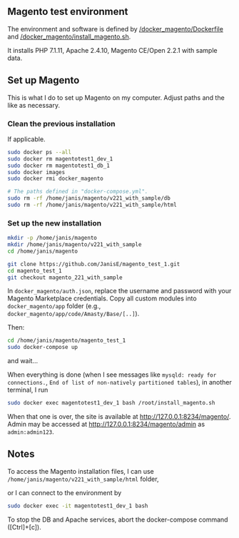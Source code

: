 ## Magento test environment

The environment and software is defined by [/docker_magento/Dockerfile](/docker_magento/Dockerfile) and [/docker_magento/install_magento.sh](/docker_magento/install_magento.sh).

It installs PHP 7.1.11, Apache 2.4.10, Magento CE/Open 2.2.1 with sample data.

## Set up Magento

This is what I do to set up Magento on my computer. Adjust paths and the like as necessary.

### Clean the previous installation

If applicable.

```bash
sudo docker ps --all
sudo docker rm magentotest1_dev_1
sudo docker rm magentotest1_db_1
sudo docker images
sudo docker rmi docker_magento

# The paths defined in "docker-compose.yml".
sudo rm -rf /home/janis/magento/v221_with_sample/db
sudo rm -rf /home/janis/magento/v221_with_sample/html
```

### Set up the new installation

```bash
mkdir -p /home/janis/magento
mkdir /home/janis/magento/v221_with_sample
cd /home/janis/magento

git clone https://github.com/JanisE/magento_test_1.git
cd magento_test_1
git checkout magento_221_with_sample
```

In `docker_magento/auth.json`, replace the username and password with your Magento Marketplace credentials.
Copy all custom modules into `docker_magento/app` folder (e.g., `docker_magento/app/code/Amasty/Base/[..]`).

Then:

```bash
cd /home/janis/magento/magento_test_1
sudo docker-compose up
```
and wait...

When everything is done (when I see messages like `mysqld: ready for connections.`, `End of list of non-natively partitioned tables`), in another terminal, I run
```bash
sudo docker exec magentotest1_dev_1 bash /root/install_magento.sh
```

When that one is over, the site is available at http://127.0.0.1:8234/magento/.
Admin may be accessed at http://127.0.0.1:8234/magento/admin as `admin:admin123`.

## Notes

To access the Magento installation files, I can use `/home/janis/magento/v221_with_sample/html` folder,

or I can connect to the environment by
```bash
sudo docker exec -it magentotest1_dev_1 bash
```


To stop the DB and Apache services, abort the docker-compose command ([Ctrl]+[c]).
